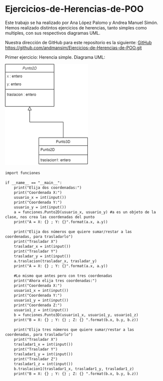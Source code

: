 # Ejercicios-de-Herencias-de-POO

Este trabajo se ha realizado por Ana López Palomo y Andrea Manuel Simón.
Hemos realizado distintos ejercicios de herencias, tanto simples como multiples, con sus respectivos diagramas UML.

Nuestra dirección de GitHub para este repositorio es la siguiente: [GitHub](https://github.com/andmansim/Ejercicios-de-Herencias-de-POO.git)
https://github.com/andmansim/Ejercicios-de-Herencias-de-POO.git

Primer ejercicio: Herencia simple.
Diagrama UML:

![diagrama UML herencia simple](/herencia-simple/herencia_simple.jpg)

```
import funciones

if __name__ == "__main__":
    print("Elija dos coordenadas:")
    print("Coordenada X:")
    usuario_x = int(input())
    print("Coordenada Y:")
    usuario_y = int(input())
    a = funciones.Punto2D(usuario_x, usuario_y) #a es un objeto de la clase, nos crea las coordenadas del punto
    print("A = X: {} ; Y: {}".format(a.x, a.y))
    
    print("Elija dos números que quiere sumar/restar a las coordenadas, para trasladarlo")
    print("Trasladar X")
    trasladar_x = int(input())
    print("Trasladar Y")
    trasladar_y = int(input())
    a.traslacion(trasladar_x, trasladar_y)
    print("A = X: {} ; Y: {}".format(a.x, a.y))
    
    #Lo mismo que antes pero con tres coordenadas
    print("Ahora elija tres coordenadas:")
    print("Coordenada X:")
    usuario1_x = int(input())
    print("Coordenada Y:")
    usuario1_y = int(input())
    print("Coordenada Z:")
    usuario1_z = int(input())
    b = funciones.Punto3D(usuario1_x, usuario1_y, usuario1_z)
    print("B = X: {} ; Y: {} ; Z: {} ".format(b.x, b.y, b.z))
    
    print("Elija tres números que quiere sumar/restar a las coordenadas, para trasladarlo")
    print("Trasladar X")
    trasladar1_x = int(input())
    print("Trasladar Y")
    trasladar1_y = int(input())
    print("Trasladar Z")
    trasladar1_z = int(input())
    b.traslacion1(trasladar1_x, trasladar1_y, trasladar1_z)
    print("B = X: {} ; Y: {} ; Z: {} ".format(b.x, b.y, b.z))
```
